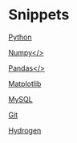 # Snippets

<a href='python.html'>Python</a>

<a href='numpy.html'>Numpy</>

<a href='pandas.html'>Pandas</>

<a href='matplotlib.html'>Matplotlib</a>

<a href='mysql.html'>MySQL</a>

<a href='git.html'>Git</a>

<a href='hydrogen.html'>Hydrogen</a>
